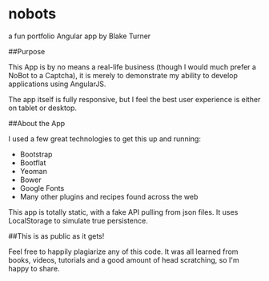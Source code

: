 nobots
======

a fun portfolio Angular app by Blake Turner

##Purpose

This App is by no means a real-life business (though I would much prefer a NoBot to a Captcha), it is merely to demonstrate my ability to develop applications using AngularJS.

The app itself is fully responsive, but I feel the best user experience is either on tablet or desktop.

##About the App

I used a few great technologies to get this up and running:

- Bootstrap
- Bootflat
- Yeoman
- Bower
- Google Fonts
- Many other plugins and recipes found across the web

This app is totally static, with a fake API pulling from json files. It uses LocalStorage to simulate true persistence.

##This is as public as it gets!

Feel free to happily plagiarize any of this code. It was all learned from books, videos, tutorials and a good amount of head scratching, so I'm happy to share. 
